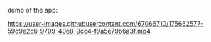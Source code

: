 demo of the app:

https://user-images.githubusercontent.com/67066710/175662577-59d9e2c6-9709-40e8-9cc4-f9a5e79b6a3f.mp4
